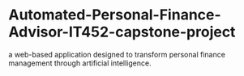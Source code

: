 # Automated-Personal-Finance-Advisor-IT452-capstone-project
a web-based application designed to transform personal finance management through artificial intelligence.
